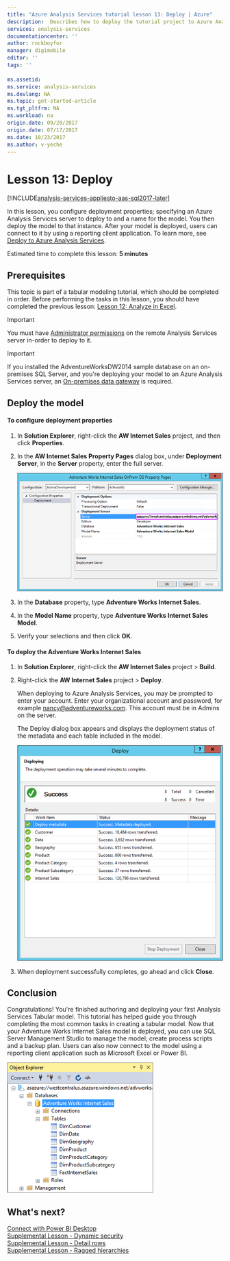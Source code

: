 ```yaml
---
title: "Azure Analysis Services tutorial lesson 13: Deploy | Azure"
description:  Describes how to deploy the tutorial project to Azure Analysis Services.
services: analysis-services
documentationcenter: ''
author: rockboyfor
manager: digimobile
editor: ''
tags: ''

ms.assetid: 
ms.service: analysis-services
ms.devlang: NA
ms.topic: get-started-article
ms.tgt_pltfrm: NA
ms.workload: na
origin.date: 09/20/2017
origin.date: 07/17/2017
ms.date: 10/23/2017
ms.author: v-yeche
---
```

# Lesson 13: Deploy

[!INCLUDE[analysis-services-appliesto-aas-sql2017-later](../../../includes/analysis-services-appliesto-aas-sql2017-later.md)]

In this lesson, you configure deployment properties; specifying an Azure Analysis Services server to deploy to and a name for the model. You then deploy the model to that instance. After your model is deployed, users can connect to it by using a reporting client application. To learn more, see [Deploy to Azure Analysis Services](/analysis-services/analysis-services-deploy).  

Estimated time to complete this lesson: **5 minutes**  

## Prerequisites  
This topic is part of a tabular modeling tutorial, which should be completed in order. Before performing the tasks in this lesson, you should have completed the previous lesson: [Lesson 12: Analyze in Excel](../tutorials/aas-lesson-12-analyze-in-excel.md).  

> [!IMPORTANT]  
> You must have [Administrator permissions](../analysis-services-server-admins.md) on the remote Analysis Services server in-order to deploy to it.  

> [!IMPORTANT]  
> If you installed the AdventureWorksDW2014 sample database on an on-premises SQL Server, and you're deploying your model to an Azure Analysis Services server, an [On-premises data gateway](../analysis-services-gateway.md) is required.

## Deploy the model  

#### To configure deployment properties  

1.  In **Solution Explorer**, right-click the **AW Internet Sales** project, and then click **Properties**.  

2.  In the **AW Internet Sales Property Pages** dialog box, under **Deployment Server**, in the **Server** property, enter the full server.  

    ![aas-lesson13-deploy-property](../tutorials/media/aas-lesson13-deploy-property.png)

3.  In the **Database** property, type **Adventure Works Internet Sales**.  

4.  In the **Model Name** property, type **Adventure Works Internet Sales Model**.  

5.  Verify your selections and then click **OK**.  

#### To deploy the Adventure Works Internet Sales

1.  In **Solution Explorer**, right-click the **AW Internet Sales** project > **Build**.  

2.  Right-click the **AW Internet Sales** project > **Deploy**.

    When deploying to Azure Analysis Services, you may be prompted to enter your account. Enter your organizational account and password, for example nancy@adventureworks.com. This account must be in Admins on the server.

    The Deploy dialog box appears and displays the deployment status of the metadata and each table included in the model.  

    ![aas-lesson13-deploy-status](../tutorials/media/aas-lesson13-deploy-status.png)

3. When deployment successfully completes, go ahead and click **Close**.  

## Conclusion  
Congratulations! You're finished authoring and deploying your first Analysis Services Tabular model. This tutorial has helped guide you through completing the most common tasks in creating a tabular model. Now that your Adventure Works Internet Sales model is deployed, you can use SQL Server Management Studio to manage the model; create process scripts and a backup plan. Users can also now connect to the model using a reporting client application such as Microsoft Excel or Power BI.  

![aas-lesson13-ssms](../tutorials/media/aas-lesson13-ssms.png)

## What's next?
[Connect with Power BI Desktop](../analysis-services-connect-pbi.md)   
[Supplemental Lesson - Dynamic security](../tutorials/aas-supplemental-lesson-dynamic-security.md)   
[Supplemental Lesson - Detail rows](../tutorials/aas-supplemental-lesson-detail-rows.md)   
[Supplemental Lesson - Ragged hierarchies](../tutorials/aas-supplemental-lesson-ragged-hierarchies.md)

<!--Update_Description: update meta properties-->